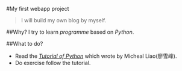 #My first webapp project
>I will build my own blog by myself.

##Why?
I try to learn _programme_ based on _Python_.

##What to do?
+ Read the [*Tutorial of Python*](http://www.liaoxuefeng.com/wiki/001374738125095c955c1e6d8bb493182103fac9270762a000) which wrote by Micheal Liao(廖雪峰).  
+ Do exercise follow the tutorial.



